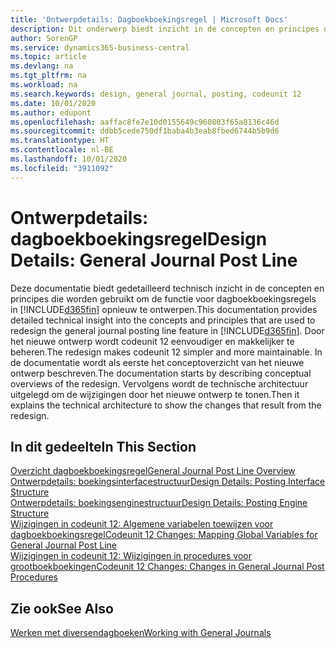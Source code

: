 ```yaml
---
title: 'Ontwerpdetails: Dagboekboekingsregel | Microsoft Docs'
description: Dit onderwerp biedt inzicht in de concepten en principes die worden gebruikt om de functie voor dagboekboekingsregels in Business Central opnieuw te ontwerpen.
author: SorenGP
ms.service: dynamics365-business-central
ms.topic: article
ms.devlang: na
ms.tgt_pltfrm: na
ms.workload: na
ms.search.keywords: design, general journal, posting, codeunit 12
ms.date: 10/01/2020
ms.author: edupont
ms.openlocfilehash: aaffac8fe7e10d0155649c960803f65a8136c46d
ms.sourcegitcommit: ddbb5cede750df1baba4b3eab8fbed6744b5b9d6
ms.translationtype: HT
ms.contentlocale: nl-BE
ms.lasthandoff: 10/01/2020
ms.locfileid: "3911092"
---
```

# <a name="design-details-general-journal-post-line"></a><span data-ttu-id="dcfcc-103">Ontwerpdetails: dagboekboekingsregel</span><span class="sxs-lookup"><span data-stu-id="dcfcc-103">Design Details: General Journal Post Line</span></span>
<span data-ttu-id="dcfcc-104">Deze documentatie biedt gedetailleerd technisch inzicht in de concepten en principes die worden gebruikt om de functie voor dagboekboekingsregels in [!INCLUDE[d365fin](includes/d365fin_md.md)] opnieuw te ontwerpen.</span><span class="sxs-lookup"><span data-stu-id="dcfcc-104">This documentation provides detailed technical insight into the concepts and principles that are used to redesign the general journal posting line feature in [!INCLUDE[d365fin](includes/d365fin_md.md)].</span></span> <span data-ttu-id="dcfcc-105">Door het nieuwe ontwerp wordt codeunit 12 eenvoudiger en makkelijker te beheren.</span><span class="sxs-lookup"><span data-stu-id="dcfcc-105">The redesign makes codeunit 12 simpler and more maintainable.</span></span> <span data-ttu-id="dcfcc-106">In de documentatie wordt als eerste het conceptoverzicht van het nieuwe ontwerp beschreven.</span><span class="sxs-lookup"><span data-stu-id="dcfcc-106">The documentation starts by describing conceptual overviews of the redesign.</span></span> <span data-ttu-id="dcfcc-107">Vervolgens wordt de technische architectuur uitgelegd om de wijzigingen door het nieuwe ontwerp te tonen.</span><span class="sxs-lookup"><span data-stu-id="dcfcc-107">Then it explains the technical architecture to show the changes that result from the redesign.</span></span>  

## <a name="in-this-section"></a><span data-ttu-id="dcfcc-108">In dit gedeelte</span><span class="sxs-lookup"><span data-stu-id="dcfcc-108">In This Section</span></span>  
[<span data-ttu-id="dcfcc-109">Overzicht dagboekboekingsregel</span><span class="sxs-lookup"><span data-stu-id="dcfcc-109">General Journal Post Line Overview</span></span>](design-details-general-journal-post-line-overview.md)  
[<span data-ttu-id="dcfcc-110">Ontwerpdetails: boekingsinterfacestructuur</span><span class="sxs-lookup"><span data-stu-id="dcfcc-110">Design Details: Posting Interface Structure</span></span>](design-details-posting-interface-structure.md)  
[<span data-ttu-id="dcfcc-111">Ontwerpdetails: boekingsenginestructuur</span><span class="sxs-lookup"><span data-stu-id="dcfcc-111">Design Details: Posting Engine Structure</span></span>](design-details-posting-engine-structure.md)  
[<span data-ttu-id="dcfcc-112">Wijzigingen in codeunit 12: Algemene variabelen toewijzen voor dagboekboekingsregel</span><span class="sxs-lookup"><span data-stu-id="dcfcc-112">Codeunit 12 Changes: Mapping Global Variables for General Journal Post Line</span></span>](design-details-codeunit-12-changes-mapping-global-variables-for-general-journal-post-line.md)  
[<span data-ttu-id="dcfcc-113">Wijzigingen in codeunit 12: Wijzigingen in procedures voor grootboekboekingen</span><span class="sxs-lookup"><span data-stu-id="dcfcc-113">Codeunit 12 Changes: Changes in General Journal Post Procedures</span></span>](design-details-codeunit-12-changes-changes-in-general-journal-post-procedures.md)  

## <a name="see-also"></a><span data-ttu-id="dcfcc-114">Zie ook</span><span class="sxs-lookup"><span data-stu-id="dcfcc-114">See Also</span></span>  
[<span data-ttu-id="dcfcc-115">Werken met diversendagboeken</span><span class="sxs-lookup"><span data-stu-id="dcfcc-115">Working with General Journals</span></span>](ui-work-general-journals.md)

